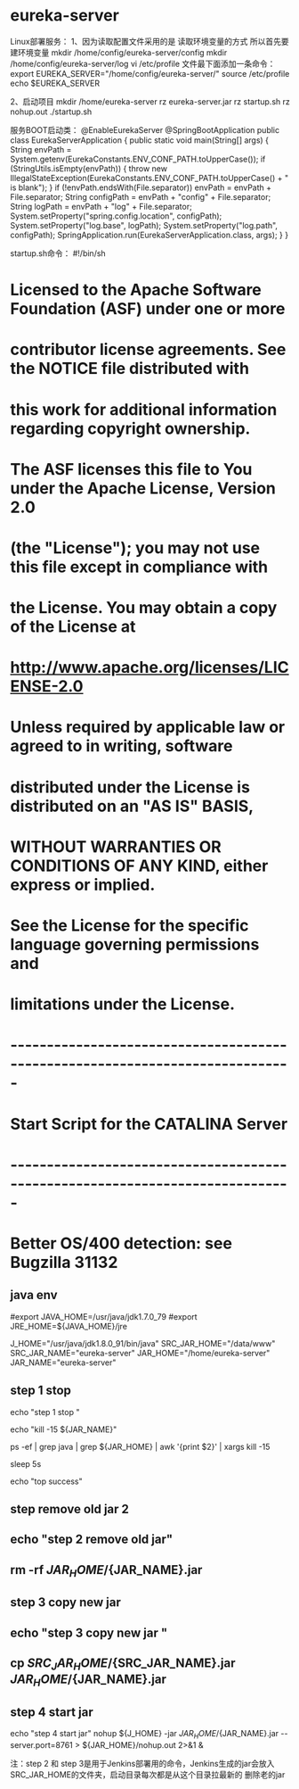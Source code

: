 # eureka-server

Linux部署服务：
1、因为读取配置文件采用的是  读取环境变量的方式   所以首先要建环境变量
mkdir /home/config/eureka-server/config
mkdir /home/config/eureka-server/log
vi /etc/profile
文件最下面添加一条命令：export EUREKA_SERVER="/home/config/eureka-server/"
source /etc/profile
echo $EUREKA_SERVER

2、启动项目
mkdir /home/eureka-server
rz eureka-server.jar
rz startup.sh
rz nohup.out
./startup.sh

服务BOOT启动类：
@EnableEurekaServer
@SpringBootApplication
public class EurekaServerApplication {
	public static void main(String[] args) {
		String envPath = System.getenv(EurekaConstants.ENV_CONF_PATH.toUpperCase());
		if (StringUtils.isEmpty(envPath)) {
			throw new IllegalStateException(EurekaConstants.ENV_CONF_PATH.toUpperCase() + " is blank");
		}
		if (!envPath.endsWith(File.separator))
			envPath = envPath + File.separator;	
		String configPath = envPath + "config" + File.separator;
		String logPath = envPath + "log" + File.separator;
		System.setProperty("spring.config.location", configPath);
		System.setProperty("log.base", logPath);
		System.setProperty("log.path", configPath);
		SpringApplication.run(EurekaServerApplication.class, args);
	}
}

startup.sh命令：
#!/bin/sh

# Licensed to the Apache Software Foundation (ASF) under one or more
# contributor license agreements.  See the NOTICE file distributed with
# this work for additional information regarding copyright ownership.
# The ASF licenses this file to You under the Apache License, Version 2.0
# (the "License"); you may not use this file except in compliance with
# the License.  You may obtain a copy of the License at
#
#     http://www.apache.org/licenses/LICENSE-2.0
#
# Unless required by applicable law or agreed to in writing, software
# distributed under the License is distributed on an "AS IS" BASIS,
# WITHOUT WARRANTIES OR CONDITIONS OF ANY KIND, either express or implied.
# See the License for the specific language governing permissions and
# limitations under the License.

# -----------------------------------------------------------------------------
# Start Script for the CATALINA Server
# -----------------------------------------------------------------------------
# Better OS/400 detection: see Bugzilla 31132
## java env
#export JAVA_HOME=/usr/java/jdk1.7.0_79
#export JRE_HOME=${JAVA_HOME}/jre

J_HOME="/usr/java/jdk1.8.0_91/bin/java"
SRC_JAR_HOME="/data/www"
SRC_JAR_NAME="eureka-server"
JAR_HOME="/home/eureka-server"
JAR_NAME="eureka-server"

## step 1 stop

echo "step 1 stop "

echo "kill -15 ${JAR_NAME}"

ps -ef | grep java | grep ${JAR_HOME} | awk '{print $2}' | xargs kill -15

sleep 5s

echo "top success"
## step remove old jar 2
## echo "step 2 remove old jar"
## rm -rf ${JAR_HOME}/${JAR_NAME}.jar

## step 3 copy new jar
## echo "step 3 copy new jar "
## cp ${SRC_JAR_HOME}/${SRC_JAR_NAME}.jar  ${JAR_HOME}/${JAR_NAME}.jar
## step 4 start jar
echo "step 4 start jar"
nohup ${J_HOME} -jar ${JAR_HOME}/${JAR_NAME}.jar --server.port=8761 > ${JAR_HOME}/nohup.out 2>&1 &

注：step 2 和 step 3是用于Jenkins部署用的命令，Jenkins生成的jar会放入SRC_JAR_HOME的文件夹，启动目录每次都是从这个目录拉最新的 删除老的jar
